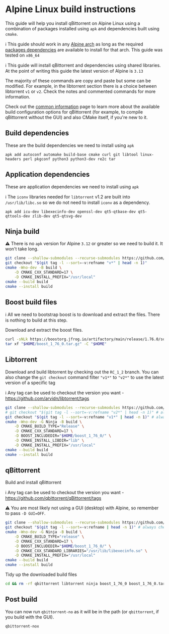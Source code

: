 # Alpine Linux build instructions

This guide will help you install qBittorrent on Alpine Linux using a combination of packages installed using `apk` and dependencies built using `cmake`.

ℹ️ This guide should work in any [Alpine arch](http://dl-cdn.alpinelinux.org/alpine/latest-stable/main) as long as the required [packages dependencies](https://pkgs.alpinelinux.org) are available to install for that arch. This guide was tested on `x86_64`

ℹ️ This guide will install qBittorrent and dependencies using shared libraries. At the point of writing this guide the latest version of Alpine is `3.13`

The majority of these commands are copy and paste but some can be modified. For example, in the libtorrent section there is a choice between libtorrent `v1` or `v2`. Check the notes and commented commands for more information.

Check out the [common information](https://github.com/qbittorrent/qBittorrent/wiki/Compilation-with-CMake-common-information) page to learn more about the available build configuration options for qBittorrent (for example, to compile qBittorrent without the GUI) and also CMake itself, if you're new to it.

## Build dependencies

These are the build dependencies we need to install using `apk`

```ash
apk add autoconf automake build-base cmake curl git libtool linux-headers perl pkgconf python3 python3-dev re2c tar
```

## Application dependencies

These are application dependencies we need to install using `apk`

ℹ️ The `iconv` libraries needed for `libtorrent` v1.2 are built into `/usr/lib/libc.so` so we do not need to install `iconv` as a dependency.

```ash
apk add icu-dev libexecinfo-dev openssl-dev qt5-qtbase-dev qt5-qttools-dev zlib-dev qt5-qtsvg-dev
```

## Ninja build

⚠️ There is no `apk` version for Alpine `3.12` or greater so we need to build it. It won't take long.

```bash
git clone --shallow-submodules --recurse-submodules https://github.com/ninja-build/ninja.git ~/ninja && cd ~/ninja
git checkout "$(git tag -l --sort=-v:refname "v*" | head -n 1)"
cmake -Wno-dev -B build \
	-D CMAKE_CXX_STANDARD=17 \
	-D CMAKE_INSTALL_PREFIX="/usr/local"
cmake --build build
cmake --install build
```

## Boost build files

ℹ️  All we need to bootstrap boost is to download and extract the files. There is nothing to build at this step.

Download and extract the boost files.

```bash
curl -sNLk https://boostorg.jfrog.io/artifactory/main/release/1.76.0/source/boost_1_76_0.tar.gz -o "$HOME/boost_1_76_0.tar.gz"
tar xf "$HOME/boost_1_76_0.tar.gz" -C "$HOME"
```

## Libtorrent

Download and build libtorrent by checking out the `RC_1_2` branch. You can also change the `git checkout` command filter `"v1*"` to `"v2*"` to use the latest version of a specific tag

ℹ️ Any tag can be used to checkout the version you want - https://github.com/arvidn/libtorrent/tags

```bash
git clone --shallow-submodules --recurse-submodules https://github.com/arvidn/libtorrent.git ~/libtorrent && cd ~/libtorrent
# git checkout "$(git tag -l --sort=-v:refname "v2*" | head -n 1)" # always checkout the latest release of libtorrent v2
git checkout "$(git tag -l --sort=-v:refname "v1*" | head -n 1)" # always checkout the latest release of libtorrent v1
cmake -Wno-dev -G Ninja -B build \
    -D CMAKE_BUILD_TYPE="Release" \
    -D CMAKE_CXX_STANDARD=17 \
    -D BOOST_INCLUDEDIR="$HOME/boost_1_76_0/" \
    -D CMAKE_INSTALL_LIBDIR="lib" \
    -D CMAKE_INSTALL_PREFIX="/usr/local"
cmake --build build
cmake --install build
```

## qBittorrent

Build and install qBittorrent

ℹ️ Any tag can be used to checkout the version you want - https://github.com/qbittorrent/qBittorrent/tags

⚠️ You are most likely not using a GUI (desktop) with Alpine, so remember to pass `-D GUI=OFF`.

```bash
git clone --shallow-submodules --recurse-submodules https://github.com/qbittorrent/qBittorrent.git ~/qbittorrent && cd ~/qbittorrent
git checkout "$(git tag -l --sort=-v:refname | head -n 1)" # always checkout the latest release of qbittorrent
cmake -Wno-dev -G Ninja -B build \
    -D CMAKE_BUILD_TYPE="release" \
    -D CMAKE_CXX_STANDARD=17 \
    -D BOOST_INCLUDEDIR="$HOME/boost_1_76_0/" \
    -D CMAKE_CXX_STANDARD_LIBRARIES="/usr/lib/libexecinfo.so" \
    -D CMAKE_INSTALL_PREFIX="/usr/local"
cmake --build build
cmake --install build
```

Tidy up the downloaded build files

```bash
cd && rm -rf qbittorrent libtorrent ninja boost_1_76_0 boost_1_76_0.tar.gz
```

## Post build

You can now run `qbittorrent-no` as it will be in the path (or `qbittorrent`, if you build with the GUI).

```bash
qbittorrent-nox
```